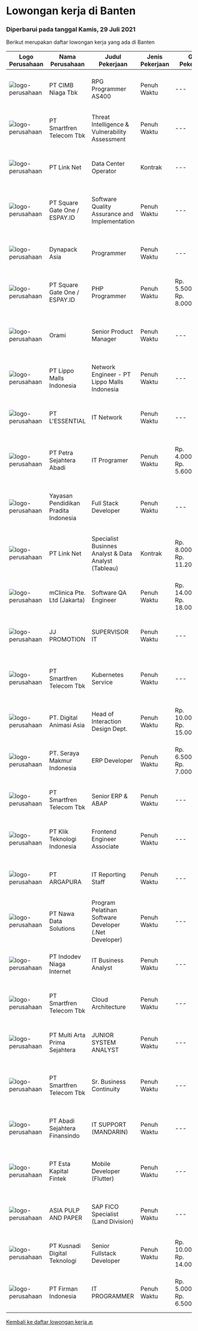 
  # Lowongan kerja di Banten

  ### Diperbarui pada tanggal Kamis, 29 Juli 2021

  Berikut merupakan daftar lowongan kerja yang ada di Banten

  |Logo Perusahaan | Nama Perusahaan | Judul Pekerjaan | Jenis Pekerjaan | Gaji Pekerjaan | Lokasi | Deskripsi | Tanggal diunggah | Pranala |
  | -------------- | --------------- | --------------- | --------- | --------- | -------------- | ------- | ----------- | ----------- |
  |![logo-perusahaan](https://image-service-cdn.seek.com.au/2c6f6f12cb15b08239744ca7630b97fee07e84ce/ee4dce1061f3f616224767ad58cb2fc751b8d2dc)|PT CIMB Niaga Tbk|RPG Programmer AS400|Penuh Waktu|---|Jakarta Raya|Job Description: Create new program and modification as required by business unit Prepare system solution on root cause as preventive action Create...|Rabu, 28 Juli 2021|https://www.jobstreet.co.id/id/job/rpg-programmer-as400-3580663?token=0~984f4103-23a5-4ba5-9366-a34b14c0ecbc&sectionRank=1&jobId=jobstreet-id-job-3580663|
|![logo-perusahaan](https://image-service-cdn.seek.com.au/c3269725c02398816cf1a7ef712f023c3ef90c81/ee4dce1061f3f616224767ad58cb2fc751b8d2dc)|PT Smartfren Telecom Tbk|Threat Intelligence & Vulnerability Assessment|Penuh Waktu|---|Tangerang|Develop and manage threat intelligence platform and activities, including threat identification &amp; collection from various data sources, data...|Rabu, 28 Juli 2021|https://www.jobstreet.co.id/id/job/threat-intelligence-vulnerability-assessment-3586955?token=0~984f4103-23a5-4ba5-9366-a34b14c0ecbc&sectionRank=2&jobId=jobstreet-id-job-3586955|
|![logo-perusahaan](https://image-service-cdn.seek.com.au/641f84b4e1f639f1547cc07f9d8016bcb6803b32/ee4dce1061f3f616224767ad58cb2fc751b8d2dc)|PT Link Net|Data Center Operator|Kontrak|---|Tangerang|Operator duties include monitoring systems and environments, general tape operations and other daily tasks including detection, logging and escalation...|Selasa, 27 Juli 2021|https://www.jobstreet.co.id/id/job/data-center-operator-3586746?token=0~984f4103-23a5-4ba5-9366-a34b14c0ecbc&sectionRank=3&jobId=jobstreet-id-job-3586746|
|![logo-perusahaan](https://image-service-cdn.seek.com.au/823d49bee8d79aadf0dcf90efde4e928b11c6f19/ee4dce1061f3f616224767ad58cb2fc751b8d2dc)|PT Square Gate One / ESPAY.ID|Software Quality Assurance and Implementation|Penuh Waktu|---|Jakarta Barat|We invite team with passion in information technology, especially who have skill in system information or programming to join us, to do quality...|Selasa, 27 Juli 2021|https://www.jobstreet.co.id/id/job/software-quality-assurance-and-implementation-3586112?token=0~984f4103-23a5-4ba5-9366-a34b14c0ecbc&sectionRank=4&jobId=jobstreet-id-job-3586112|
|![logo-perusahaan](https://image-service-cdn.seek.com.au/2bc8ac8e6ac20f077463e11485a332ea240b132e/ee4dce1061f3f616224767ad58cb2fc751b8d2dc)|Dynapack Asia|Programmer|Penuh Waktu|---|Tangerang|Main Responsibility : Design and develop innovative and creative solutions to improve business processes through implementation of Information...|Rabu, 28 Juli 2021|https://www.jobstreet.co.id/id/job/programmer-3586926?token=0~984f4103-23a5-4ba5-9366-a34b14c0ecbc&sectionRank=5&jobId=jobstreet-id-job-3586926|
|![logo-perusahaan](https://image-service-cdn.seek.com.au/5332e38568ccbab10f5c74cd9944b1b28ef51bb7/ee4dce1061f3f616224767ad58cb2fc751b8d2dc)|PT Square Gate One / ESPAY.ID|PHP Programmer|Penuh Waktu|Rp. 5.500.000-Rp. 8.000.000|Jakarta Barat|Responsibilities: Develop high-quality Banking Applications and do unit tests before delivered to the quality assurance team. Analyze Requirements and...|Selasa, 27 Juli 2021|https://www.jobstreet.co.id/id/job/php-programmer-3586111?token=0~984f4103-23a5-4ba5-9366-a34b14c0ecbc&sectionRank=6&jobId=jobstreet-id-job-3586111|
|![logo-perusahaan](https://image-service-cdn.seek.com.au/5665bd4fde839b0909a79c4061baca3eb4f22607/ee4dce1061f3f616224767ad58cb2fc751b8d2dc)|Orami|Senior Product Manager|Penuh Waktu|---|Tangerang|Job Description: Build product vision based on research/feedback and create roadmap/backlog Define requirements and scope for each task in the...|Selasa, 27 Juli 2021|https://www.jobstreet.co.id/id/job/senior-product-manager-3576641?token=0~984f4103-23a5-4ba5-9366-a34b14c0ecbc&sectionRank=7&jobId=jobstreet-id-job-3576641|
|![logo-perusahaan](https://image-service-cdn.seek.com.au/58b572149212cc87eaf655a468c6066bc3f0c081/ee4dce1061f3f616224767ad58cb2fc751b8d2dc)|PT Lippo Malls Indonesia|Network Engineer - PT Lippo Malls Indonesia|Penuh Waktu|---|Tangerang|Deskripsi pekerjaan: Melakukan monitoring untuk jaringan MPLS di mall-mall dan di data centre melalui network monitoring system PRTG Menjadi 1st &amp;...|Rabu, 28 Juli 2021|https://www.jobstreet.co.id/id/job/network-engineer-pt-lippo-malls-indonesia-3587450?token=0~984f4103-23a5-4ba5-9366-a34b14c0ecbc&sectionRank=8&jobId=jobstreet-id-job-3587450|
|![logo-perusahaan](https://image-service-cdn.seek.com.au/4fa4f6fa47aa1b8da47f98d10fee91a964164abf/ee4dce1061f3f616224767ad58cb2fc751b8d2dc)|PT L'ESSENTIAL|IT Network|Penuh Waktu|---|Banten|Pemasangan / instalasi hardware, sistem/software. Maintenance &amp; konfigurasi jaringan. Troubleshooting. Monitoring. Menganalisis network. Membuat...|Senin, 26 Juli 2021|https://www.jobstreet.co.id/id/job/it-network-3585500?token=0~984f4103-23a5-4ba5-9366-a34b14c0ecbc&sectionRank=9&jobId=jobstreet-id-job-3585500|
|![logo-perusahaan](https://image-service-cdn.seek.com.au/3bc4b9507c2a854975161feec34037cfd37796f1/ee4dce1061f3f616224767ad58cb2fc751b8d2dc)|PT Petra Sejahtera Abadi|IT Programer|Penuh Waktu|Rp. 4.000.000-Rp. 5.600.000|Tangerang|Menganalisa, merancang, implementasi dan maintain kebutuhan sistem informasi perusahaan. Melaksanakan instalasi dan perbaikan sistem/software sesuai...|Senin, 26 Juli 2021|https://www.jobstreet.co.id/id/job/it-programer-3585743?token=0~984f4103-23a5-4ba5-9366-a34b14c0ecbc&sectionRank=10&jobId=jobstreet-id-job-3585743|
|![logo-perusahaan](https://image-service-cdn.seek.com.au/d184903bec2e4c9bce469bc9c2bcf5b9bf2cdac8/ee4dce1061f3f616224767ad58cb2fc751b8d2dc)|Yayasan Pendidikan Pradita Indonesia|Full Stack Developer|Penuh Waktu|---|Tangerang|Requirements : Degree of Information Technology (fresh graduate are welcome) Strong organizational and project management skills Strong in PHO...|Selasa, 27 Juli 2021|https://www.jobstreet.co.id/id/job/full-stack-developer-3586368?token=0~984f4103-23a5-4ba5-9366-a34b14c0ecbc&sectionRank=11&jobId=jobstreet-id-job-3586368|
|![logo-perusahaan](https://image-service-cdn.seek.com.au/641f84b4e1f639f1547cc07f9d8016bcb6803b32/ee4dce1061f3f616224767ad58cb2fc751b8d2dc)|PT Link Net|Specialist Businnes Analyst & Data Analyst  (Tableau)|Kontrak|Rp. 8.000.000-Rp. 11.200.000|Tangerang|Responsibilities : Design and develop dashboards and reports in Tableau Understand business needs and translate them into reporting solutions Manage...|Rabu, 28 Juli 2021|https://www.jobstreet.co.id/id/job/specialist-businnes-analyst-data-analyst-tableau-3586930?token=0~984f4103-23a5-4ba5-9366-a34b14c0ecbc&sectionRank=12&jobId=jobstreet-id-job-3586930|
|![logo-perusahaan](https://image-service-cdn.seek.com.au/e281c4a29dd7e536d4703042c1d45aff509b1d89/ee4dce1061f3f616224767ad58cb2fc751b8d2dc)|mClinica Pte. Ltd (Jakarta)|Software QA Engineer|Penuh Waktu|Rp. 14.000.000-Rp. 18.000.000|Jakarta Raya|mClinica is hiring a Software QA Engineer to serve our clients in Southeast Asia and support our growth regionally and globally. We are looking for a...|Selasa, 27 Juli 2021|https://www.jobstreet.co.id/id/job/software-qa-engineer-3585966?token=0~984f4103-23a5-4ba5-9366-a34b14c0ecbc&sectionRank=13&jobId=jobstreet-id-job-3585966|
|![logo-perusahaan](https://image-service-cdn.seek.com.au/d9e02068dc7e4efc2522e2c487a2372eee66525f/ee4dce1061f3f616224767ad58cb2fc751b8d2dc)|JJ PROMOTION|SUPERVISOR IT|Penuh Waktu|---|Banten|WE ARE HIRING  SUPERVISOR ITI LED VIDEOTRON  Deskripsi : Bertanggung jawab dan menjadi Leader Team , Menyusun jadwal, Merancang, menginstal dan...|Senin, 26 Juli 2021|https://www.jobstreet.co.id/id/job/supervisor-it-3585448?token=0~984f4103-23a5-4ba5-9366-a34b14c0ecbc&sectionRank=14&jobId=jobstreet-id-job-3585448|
|![logo-perusahaan](https://image-service-cdn.seek.com.au/c3269725c02398816cf1a7ef712f023c3ef90c81/ee4dce1061f3f616224767ad58cb2fc751b8d2dc)|PT Smartfren Telecom Tbk|Kubernetes Service|Penuh Waktu|---|Tangerang|Job Description: Experience with deploying, configuring, and managing applications on Kubernetes, Docker Must have experience with containers and / or...|Senin, 26 Juli 2021|https://www.jobstreet.co.id/id/job/kubernetes-service-3584886?token=0~984f4103-23a5-4ba5-9366-a34b14c0ecbc&sectionRank=15&jobId=jobstreet-id-job-3584886|
|![logo-perusahaan](https://image-service-cdn.seek.com.au/f361b780bbbab0e27ba721f469fa9b8e9f343f28/ee4dce1061f3f616224767ad58cb2fc751b8d2dc)|PT. Digital Animasi Asia|Head of Interaction Design Dept.|Penuh Waktu|Rp. 10.000.000-Rp. 15.000.000|Tangerang|Peran &amp; Tanggung Jawab: Menetapkan aturan, proses, dan standar kualitas terkait interaction design di digima ASIA Membuat perencanaan content...|Senin, 26 Juli 2021|https://www.jobstreet.co.id/id/job/head-of-interaction-design-dept-3585752?token=0~984f4103-23a5-4ba5-9366-a34b14c0ecbc&sectionRank=16&jobId=jobstreet-id-job-3585752|
|![logo-perusahaan](https://image-service-cdn.seek.com.au/ae01c93588afee8937c91adaeed75f85b75c856b/ee4dce1061f3f616224767ad58cb2fc751b8d2dc)|PT. Seraya Makmur Indonesia|ERP Developer|Penuh Waktu|Rp. 6.500.000-Rp. 7.000.000|Banten|Job Descriptions:Handle alphatest and betatest process to build our ERP application operation and facing customerJob Requirement : Accustomed to...|Rabu, 28 Juli 2021|https://www.jobstreet.co.id/id/job/erp-developer-3580655?token=0~984f4103-23a5-4ba5-9366-a34b14c0ecbc&sectionRank=17&jobId=jobstreet-id-job-3580655|
|![logo-perusahaan](https://image-service-cdn.seek.com.au/c3269725c02398816cf1a7ef712f023c3ef90c81/ee4dce1061f3f616224767ad58cb2fc751b8d2dc)|PT Smartfren Telecom Tbk|Senior ERP & ABAP|Penuh Waktu|---|Tangerang|Assess and validate business requirements from business users. Perform and implement configuration/developments on SAP System to meet business...|Selasa, 27 Juli 2021|https://www.jobstreet.co.id/id/job/senior-erp-abap-3586572?token=0~984f4103-23a5-4ba5-9366-a34b14c0ecbc&sectionRank=18&jobId=jobstreet-id-job-3586572|
|![logo-perusahaan](https://image-service-cdn.seek.com.au/45c8135367a2f8836a99b6c9396faf2e31a6a473/ee4dce1061f3f616224767ad58cb2fc751b8d2dc)|PT Klik Teknologi Indonesia|Frontend Engineer Associate|Penuh Waktu|---|Banten|Job description: Develop new user-facing features using Vue JS. Translating designs and wireframes into high quality code. Liaise with the Backend...|Selasa, 27 Juli 2021|https://www.jobstreet.co.id/id/job/frontend-engineer-associate-3576567?token=0~984f4103-23a5-4ba5-9366-a34b14c0ecbc&sectionRank=19&jobId=jobstreet-id-job-3576567|
|![logo-perusahaan](https://image-service-cdn.seek.com.au/c240c3b1c8f3c682f321ef9d3f60a16aa977c2e8/ee4dce1061f3f616224767ad58cb2fc751b8d2dc)|PT ARGAPURA|IT Reporting Staff|Penuh Waktu|---|Tangerang|Create and maintain ERP-related reports and create ERP support application programs. Monitor and troubleshooting related to computer hardware,...|Sabtu, 24 Juli 2021|https://www.jobstreet.co.id/id/job/it-reporting-staff-3584652?token=0~984f4103-23a5-4ba5-9366-a34b14c0ecbc&sectionRank=20&jobId=jobstreet-id-job-3584652|
|![logo-perusahaan](https://image-service-cdn.seek.com.au/562c83b2436ce4afeba686139d00421526838c1c/ee4dce1061f3f616224767ad58cb2fc751b8d2dc)|PT Nawa Data Solutions|Program Pelatihan Software Developer (.Net Developer)|Penuh Waktu|---|Banten|PERHATIAN PARA SOFTWARE DEVELOPER DI JAKARTA, TANGERANG DAN SEKITARNYA! Anda memiliki passion untuk merancang aplikasi yang keren? Menyukai tantangan...|Selasa, 27 Juli 2021|https://www.jobstreet.co.id/id/job/program-pelatihan-software-developer-net-developer-3585911?token=0~984f4103-23a5-4ba5-9366-a34b14c0ecbc&sectionRank=21&jobId=jobstreet-id-job-3585911|
|![logo-perusahaan](https://image-service-cdn.seek.com.au/0fb4dd7a4e851a8c110f4f9244ae1d3ffdba0771/ee4dce1061f3f616224767ad58cb2fc751b8d2dc)|PT Indodev Niaga Internet|IT Business Analyst|Penuh Waktu|---|Tangerang|Requirements : Proven work experience as a business analyst in HRIS (Peoplesoft, Workday,SAP SuccessFactors) minimum 3 years Strong knowledge of...|Senin, 26 Juli 2021|https://www.jobstreet.co.id/id/job/it-business-analyst-3585689?token=0~984f4103-23a5-4ba5-9366-a34b14c0ecbc&sectionRank=22&jobId=jobstreet-id-job-3585689|
|![logo-perusahaan](https://image-service-cdn.seek.com.au/c3269725c02398816cf1a7ef712f023c3ef90c81/ee4dce1061f3f616224767ad58cb2fc751b8d2dc)|PT Smartfren Telecom Tbk|Cloud Architecture|Penuh Waktu|---|Tangerang|Job Description: Defining the technical architecture, solution designing, and infrastructure of Cloud technologies using cloud technologies...|Minggu, 25 Juli 2021|https://www.jobstreet.co.id/id/job/cloud-architecture-3584767?token=0~984f4103-23a5-4ba5-9366-a34b14c0ecbc&sectionRank=23&jobId=jobstreet-id-job-3584767|
|![logo-perusahaan](https://image-service-cdn.seek.com.au/b44c3829bae9a530d5067d865bd6abd746c44067/ee4dce1061f3f616224767ad58cb2fc751b8d2dc)|PT Multi Arta Prima Sejahtera|JUNIOR SYSTEM ANALYST|Penuh Waktu|---|Tangerang|Persyaratan Umum- S1 Jurusan Teknik Informatika, Sistem Informatika, atau yang sejenis.- IPK &gt;= 3.00 - Pengalaman minimal 1 Tahun- Mampu...|Sabtu, 24 Juli 2021|https://www.jobstreet.co.id/id/job/junior-system-analyst-3584597?token=0~984f4103-23a5-4ba5-9366-a34b14c0ecbc&sectionRank=24&jobId=jobstreet-id-job-3584597|
|![logo-perusahaan](https://image-service-cdn.seek.com.au/c3269725c02398816cf1a7ef712f023c3ef90c81/ee4dce1061f3f616224767ad58cb2fc751b8d2dc)|PT Smartfren Telecom Tbk|Sr. Business Continuity|Penuh Waktu|---|Tangerang|Job Description: Develop, manage, monitor, access and test business continuity plans for IT Systems Knowledge of technological trends of IT systems,...|Minggu, 25 Juli 2021|https://www.jobstreet.co.id/id/job/sr-business-continuity-3584766?token=0~984f4103-23a5-4ba5-9366-a34b14c0ecbc&sectionRank=25&jobId=jobstreet-id-job-3584766|
|![logo-perusahaan](https://image-service-cdn.seek.com.au/7e39b8be0614d015e9f4138ea6f31b68fe5f665b/ee4dce1061f3f616224767ad58cb2fc751b8d2dc)|PT Abadi Sejahtera Finansindo|IT SUPPORT (MANDARIN)|Penuh Waktu|---|Tangerang|Troubleshooting all IT hardware and software. Support to troubleshooting network. Handle IT document. Follow task directed and assigned to you by your...|Senin, 26 Juli 2021|https://www.jobstreet.co.id/id/job/it-support-mandarin-3585704?token=0~984f4103-23a5-4ba5-9366-a34b14c0ecbc&sectionRank=26&jobId=jobstreet-id-job-3585704|
|![logo-perusahaan](https://image-service-cdn.seek.com.au/a319985f497e2a01752d4c80492d5a1f99c389a1/ee4dce1061f3f616224767ad58cb2fc751b8d2dc)|PT Esta Kapital Fintek|Mobile Developer (Flutter)|Penuh Waktu|---|Tangerang|JOB DESCRIPTION/RESPONSIBILITIES:  Develop mobile application using Flutter programming language Developing application based on given requirement...|Senin, 26 Juli 2021|https://www.jobstreet.co.id/id/job/mobile-developer-flutter-3585230?token=0~984f4103-23a5-4ba5-9366-a34b14c0ecbc&sectionRank=27&jobId=jobstreet-id-job-3585230|
|![logo-perusahaan](https://image-service-cdn.seek.com.au/36a2feaca71ed37bd63769225373ce9c5cab5eea/ee4dce1061f3f616224767ad58cb2fc751b8d2dc)|ASIA PULP AND PAPER|SAP FICO Specialist (Land Division)|Penuh Waktu|---|Tangerang|Job responsibility: Facilitate the implementation and support of SAP Financials Perform detailed analysis of business process requirements and provide...|Minggu, 25 Juli 2021|https://www.jobstreet.co.id/id/job/sap-fico-specialist-land-division-3579654?token=0~984f4103-23a5-4ba5-9366-a34b14c0ecbc&sectionRank=28&jobId=jobstreet-id-job-3579654|
|![logo-perusahaan](https://image-service-cdn.seek.com.au/76d526d7891a1d8f2a2198422c566aa3dde6f9a8/ee4dce1061f3f616224767ad58cb2fc751b8d2dc)|PT Kusnadi Digital Teknologi|Senior Fullstack Developer|Penuh Waktu|Rp. 10.000.000-Rp. 14.000.000|Tangerang|Rolse :  You will be engaged in the full development lifecycle: designing, developing, testing, deploying, maintaining, monitoring, and refining...|Rabu, 28 Juli 2021|https://www.jobstreet.co.id/id/job/senior-fullstack-developer-3577015?token=0~984f4103-23a5-4ba5-9366-a34b14c0ecbc&sectionRank=29&jobId=jobstreet-id-job-3577015|
|![logo-perusahaan](https://image-service-cdn.seek.com.au/54dd5bfcd26329d64833464716a150ba616fc4b4/ee4dce1061f3f616224767ad58cb2fc751b8d2dc)|PT Firman Indonesia|IT PROGRAMMER|Penuh Waktu|Rp. 5.000.000-Rp. 6.500.000|Tangerang|Pendidikan minimal D3 Teknologi Informasi Menguasai VB.Net Fresh Graduate are welcome Memiliki Program hasil karya sendirin Bersedia bekerja dengan...|Minggu, 25 Juli 2021|https://www.jobstreet.co.id/id/job/it-programmer-3579823?token=0~984f4103-23a5-4ba5-9366-a34b14c0ecbc&sectionRank=30&jobId=jobstreet-id-job-3579823|


  [Kembali ke daftar lowongan kerja 🔙](../README.md#daftar-lowongan-kerja)
  